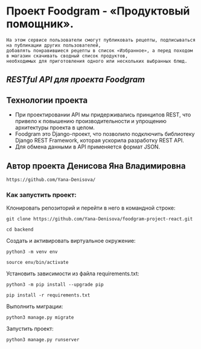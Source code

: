 # Проект Foodgram - «Продуктовый помощник».

```
На этом сервисе пользователи смогут публиковать рецепты, подписываться на публикации других пользователей, 
добавлять понравившиеся рецепты в список «Избранное», а перед походом в магазин скачивать сводный список продуктов,
необходимых для приготовления одного или нескольких выбранных блюд.

```

## _RESTful API для проекта Foodgram_

## Технологии проекта 

- При проектировании API мы придерживались принципов REST, 
  что привело к повышению производительности и упрощению архитектуры проекта в целом.
- Foodgram это Django-проект, что позволило подключить библиотеку Django REST Framework,
  которая ускорила разработку REST API. 
- Для обмена данными в API применяется формат JSON.


## Автор проекта Денисова Яна Владимировна 

```
https://github.com/Yana-Denisova/

```

### Как запустить проект:

Клонировать репозиторий и перейти в него в командной строке:

```
git clone https://github.com/Yana-Denisova/foodgram-project-react.git
```

```
cd backend
```

Cоздать и активировать виртуальное окружение:

```
python3 -m venv env
```

```
source env/bin/activate
```

Установить зависимости из файла requirements.txt:

```
python3 -m pip install --upgrade pip
```

```
pip install -r requirements.txt
```

Выполнить миграции:

```
python3 manage.py migrate
```

Запустить проект:

```
python3 manage.py runserver
```